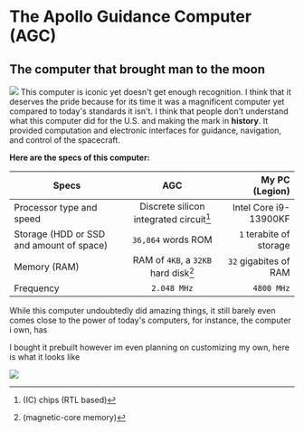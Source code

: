 # The Apollo Guidance Computer (AGC)

## The computer that brought man to the moon
![](https://upload.wikimedia.org/wikipedia/commons/thumb/7/79/Agc_view.jpg/1024px-Agc_view.jpg)
This computer is iconic yet doesn't get enough recognition. I think that it deserves the pride because for its time it was a magnificent computer yet compared to today's standards it isn't. I think that people don't understand what this computer did for the U.S. and making the mark in **history**. It provided computation and electronic interfaces for guidance, navigation, and control of the spacecraft.

**Here are the specs of this computer:**

| Specs        | AGC           | My PC (Legion)  |
| ------------- |:-------------:| -----:|
|    Processor type and speed   |   Discrete silicon integrated circuit[^1]   |   Intel Core i9-13900KF   |
|    Storage (HDD or SSD and amount of space)   |   `36,864` words ROM   |    `1` terabite of storage    |
|    Memory (RAM)    |     RAM of `4KB`, a `32KB` hard disk[^2]   |    `32` gigabites of RAM    |
|    Frequency   |   `2.048 MHz`   |   `4800 MHz`   | 
[^2]: (magnetic-core memory)
[^1]: (IC) chips (RTL based)

While this computer undoubtedly did amazing things, it still barely even comes close to the power of today's computers, for instance, the computer i own, has

I bought it prebuilt however im even planning on customizing my own, here is what it looks like

![](https://cdn.mos.cms.futurecdn.net/RRuuWMiNHQv2RTvtCgBZWS-768-80.jpg.webp)

